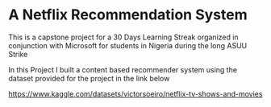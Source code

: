 # A Netflix Recommendation System

This is a capstone project for a 30 Days Learning Streak organized in conjunction with Microsoft for students in Nigeria during the long ASUU Strike


In this Project I built a content based recommender system using the dataset provided for the project in the link below 


https://www.kaggle.com/datasets/victorsoeiro/netflix-tv-shows-and-movies

